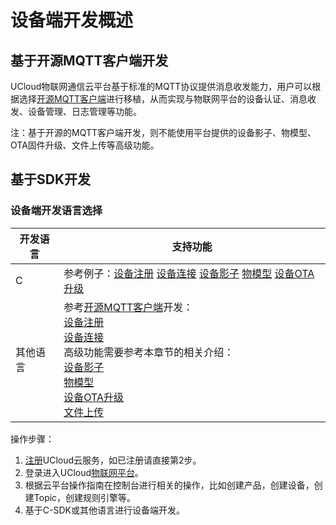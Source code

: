 # 设备端开发概述

## 基于开源MQTT客户端开发

UCloud物联网通信云平台基于标准的MQTT协议提供消息收发能力，用户可以根据选择[开源MQTT客户端](https://github.com/mqtt/mqtt.github.io/wiki/libraries?spm=a2c4g.11186623.2.11.793e78dcLHxgZy)进行移植，从而实现与物联网平台的设备认证、消息收发、设备管理、日志管理等功能。


注：基于开源的MQTT客户端开发，则不能使用平台提供的设备影子、物模型、OTA固件升级、文件上传等高级功能。


## 基于SDK开发

### 设备端开发语言选择

开发语言 | 支持功能 
---|---
C | 参考例子：[设备注册](uiot-core/device_develop_guide/c_sdk_example/mqttinterface#设备身份认证) [设备连接](uiot-core/device_develop_guide/c_sdk_example/mqttinterface#设备身份认证) [设备影子](uiot-core/device_develop_guide/c_sdk_example/deviceshadowinterface) [物模型](uiot-core/device_develop_guide/c_sdk_example/thingmodelinterface) [设备OTA升级](uiot-core/device_develop_guide/c_sdk_example/otainterface)
其他语言| 参考[开源MQTT客户端](https://github.com/mqtt/mqtt.github.io/wiki/libraries?spm=a2c4g.11186623.2.11.793e78dcLHxgZy)开发：<br>[设备注册](uiot-core/device_develop_guide/authenticate_devices/what_is_authenticate_devices) <br>[设备连接](uiot-core/device_develop_guide/deviceconnect/mqttconnect) <br>高级功能需要参考本章节的相关介绍：<br>[设备影子](uiot-core/device_develop_guide/device_shadow) <br>[物模型](uiot-core/device_develop_guide/thingmode/what_is_thingmode) <br>[设备OTA升级](uiot-core/device_develop_guide/ota)<br>[文件上传](uiot-core/device_develop_guide/uploadfile) 


操作步骤：
1. [注册](https://passport.ucloud.cn/#register)UCloud云服务，如已注册请直接第2步。
2. 登录进入UCloud[物联网平台](https://console.ucloud.cn/uiot)。
3. 根据云平台操作指南在控制台进行相关的操作，比如创建产品，创建设备，创建Topic，创建规则引擎等。
4. 基于C-SDK或其他语言进行设备端开发。
